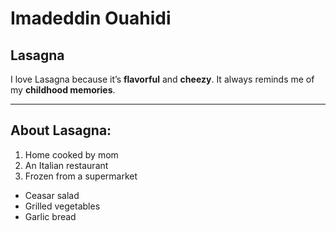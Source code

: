 # Imadeddin Ouahidi
## Lasagna 

I love Lasagna because it’s **flavorful** and **cheezy**. It always reminds me of my **childhood memories**.

---

## About Lasagna:

1. Home cooked by mom
2. An Italian restaurant
3. Frozen from a supermarket

- Ceasar salad
- Grilled vegetables
- Garlic bread